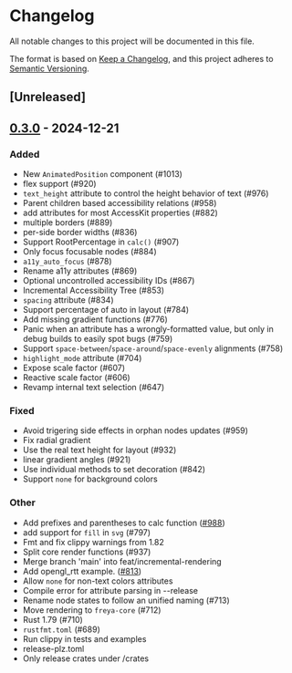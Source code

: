 # Changelog

All notable changes to this project will be documented in this file.

The format is based on [Keep a Changelog](https://keepachangelog.com/en/1.0.0/),
and this project adheres to [Semantic Versioning](https://semver.org/spec/v2.0.0.html).

## [Unreleased]

## [0.3.0](https://github.com/marc2332/freya/compare/freya-node-state-v0.2.1...freya-node-state-v0.3.0) - 2024-12-21

### Added

- New `AnimatedPosition` component (#1013)
- flex support (#920)
- `text_height` attribute to control the height behavior of text (#976)
- Parent children based accessibility relations (#958)
- add attributes for most AccessKit properties (#882)
- multiple borders (#889)
- per-side border widths (#836)
- Support RootPercentage in `calc()` (#907)
- Only focus focusable nodes (#884)
- `a11y_auto_focus` (#878)
- Rename a11y attributes (#869)
- Optional uncontrolled accessibility IDs (#867)
- Incremental Accessibility Tree (#853)
- `spacing` attribute (#834)
- Support percentage of auto in layout (#784)
- Add missing gradient functions (#776)
- Panic when an attribute has a wrongly-formatted value, but only in debug builds to easily spot bugs (#759)
- Support `space-between`/`space-around`/`space-evenly` alignments (#758)
- `highlight_mode` attribute (#704)
- Expose scale factor (#607)
- Reactive scale factor (#606)
- Revamp internal text selection (#647)

### Fixed

- Avoid trigering side effects in orphan nodes updates (#959)
- Fix radial gradient
- Use the real text height for layout (#932)
- linear gradient angles (#921)
- Use individual methods to set decoration (#842)
- Support `none` for background colors

### Other

- Add prefixes and parentheses to calc function ([#988](https://github.com/marc2332/freya/pull/988))
- add support for `fill` in `svg` (#797)
- Fmt and fix clippy warnings from 1.82
- Split core render functions (#937)
- Merge branch 'main' into feat/incremental-rendering
- Add opengl_rtt example. ([#813](https://github.com/marc2332/freya/pull/813))
- Allow `none` for non-text colors attributes
- Compile error for attribute parsing in --release
- Rename node states to follow an unified naming (#713)
- Move rendering to `freya-core` (#712)
- Rust 1.79 (#710)
- `rustfmt.toml` (#689)
- Run clippy in tests and examples
- release-plz.toml
- Only release crates under /crates
